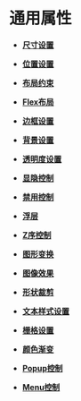 # 通用属性<a name="ZH-CN_TOPIC_0000001111421390"></a>

-   **[尺寸设置](ts-universal-attributes-size.md)**  

-   **[位置设置](ts-universal-attributes-location.md)**  

-   **[布局约束](ts-universal-attributes-layout-constraints.md)**  

-   **[Flex布局](ts-universal-attributes-flex-layout.md)**  

-   **[边框设置](ts-universal-attributes-border.md)**  

-   **[背景设置](ts-universal-attributes-background.md)**  

-   **[透明度设置](ts-universal-attributes-opacity.md)**  

-   **[显隐控制](ts-universal-attributes-visibility.md)**  

-   **[禁用控制](ts-universal-attributes-enable.md)**  

-   **[浮层](ts-universal-attributes-overlay.md)**  

-   **[Z序控制](ts-universal-attributes-z-order.md)**  

-   **[图形变换](ts-universal-attributes-transformation.md)**  

-   **[图像效果](ts-universal-attributes-image-effect.md)**  

-   **[形状裁剪](ts-universal-attributes-sharp-clipping.md)**  

-   **[文本样式设置](ts-universal-attributes-text-style.md)**  

-   **[栅格设置](ts-universal-attributes-grid.md)**  

-   **[颜色渐变](ts-universal-attributes-gradient-color.md)**  

-   **[Popup控制](ts-universal-attributes-popup.md)**  

-   **[Menu控制](ts-universal-attributes-menu.md)**  



